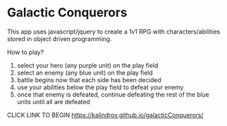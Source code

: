 # Galactic Conquerors

This app uses javascript/jquery to create a 1v1 RPG with characters/abilities stored in object driven programming.

How to play?
1. select your hero (any purple unit) on the play field
2. select an enemy (any blue unit) on the play field
3. battle begins now that each side has been decided
4. use your abilities below the play field to defeat your enemy
5. once that enemy is defeated, continue defeating the rest of the blue units until all are defeated

CLICK LINK TO BEGIN https://kalindrov.github.io/galacticConquerors/
